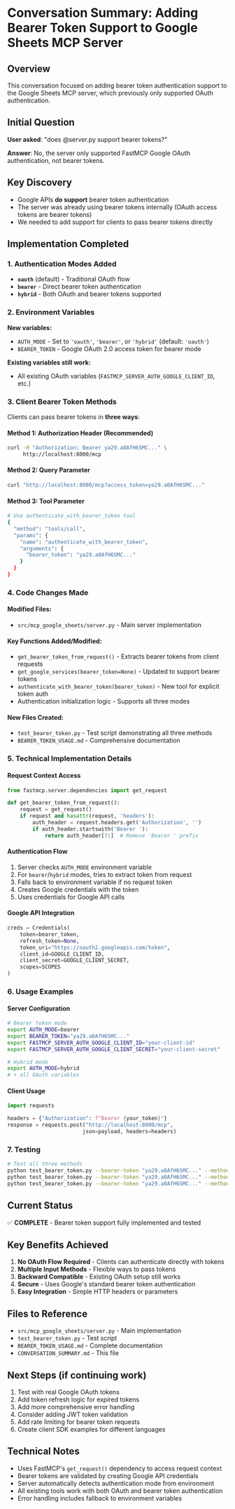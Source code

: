 # Conversation Summary: Adding Bearer Token Support to Google Sheets MCP Server

## Overview
This conversation focused on adding bearer token authentication support to the Google Sheets MCP server, which previously only supported OAuth authentication.

## Initial Question
**User asked**: "does @server.py support bearer tokens?"

**Answer**: No, the server only supported FastMCP Google OAuth authentication, not bearer tokens.

## Key Discovery
- Google APIs **do support** bearer token authentication
- The server was already using bearer tokens internally (OAuth access tokens are bearer tokens)
- We needed to add support for clients to pass bearer tokens directly

## Implementation Completed

### 1. Authentication Modes Added
- **`oauth`** (default) - Traditional OAuth flow
- **`bearer`** - Direct bearer token authentication
- **`hybrid`** - Both OAuth and bearer tokens supported

### 2. Environment Variables
**New variables:**
- `AUTH_MODE` - Set to `'oauth'`, `'bearer'`, or `'hybrid'` (default: `'oauth'`)
- `BEARER_TOKEN` - Google OAuth 2.0 access token for bearer mode

**Existing variables still work:**
- All existing OAuth variables (`FASTMCP_SERVER_AUTH_GOOGLE_CLIENT_ID`, etc.)

### 3. Client Bearer Token Methods
Clients can pass bearer tokens in **three ways**:

#### Method 1: Authorization Header (Recommended)
```bash
curl -H "Authorization: Bearer ya29.a0AfH6SMC..." \
     http://localhost:8000/mcp
```

#### Method 2: Query Parameter
```bash
curl "http://localhost:8000/mcp?access_token=ya29.a0AfH6SMC..."
```

#### Method 3: Tool Parameter
```bash
# Use authenticate_with_bearer_token tool
{
  "method": "tools/call",
  "params": {
    "name": "authenticate_with_bearer_token",
    "arguments": {
      "bearer_token": "ya29.a0AfH6SMC..."
    }
  }
}
```

### 4. Code Changes Made

#### Modified Files:
- `src/mcp_google_sheets/server.py` - Main server implementation

#### Key Functions Added/Modified:
- `get_bearer_token_from_request()` - Extracts bearer tokens from client requests
- `get_google_services(bearer_token=None)` - Updated to support bearer tokens
- `authenticate_with_bearer_token(bearer_token)` - New tool for explicit token auth
- Authentication initialization logic - Supports all three modes

#### New Files Created:
- `test_bearer_token.py` - Test script demonstrating all three methods
- `BEARER_TOKEN_USAGE.md` - Comprehensive documentation

### 5. Technical Implementation Details

#### Request Context Access
```python
from fastmcp.server.dependencies import get_request

def get_bearer_token_from_request():
    request = get_request()
    if request and hasattr(request, 'headers'):
        auth_header = request.headers.get('Authorization', '')
        if auth_header.startswith('Bearer '):
            return auth_header[7:]  # Remove 'Bearer ' prefix
```

#### Authentication Flow
1. Server checks `AUTH_MODE` environment variable
2. For `bearer`/`hybrid` modes, tries to extract token from request
3. Falls back to environment variable if no request token
4. Creates Google credentials with the token
5. Uses credentials for Google API calls

#### Google API Integration
```python
creds = Credentials(
    token=bearer_token,
    refresh_token=None,
    token_uri="https://oauth2.googleapis.com/token",
    client_id=GOOGLE_CLIENT_ID,
    client_secret=GOOGLE_CLIENT_SECRET,
    scopes=SCOPES
)
```

### 6. Usage Examples

#### Server Configuration
```bash
# Bearer token mode
export AUTH_MODE=bearer
export BEARER_TOKEN="ya29.a0AfH6SMC..."
export FASTMCP_SERVER_AUTH_GOOGLE_CLIENT_ID="your-client-id"
export FASTMCP_SERVER_AUTH_GOOGLE_CLIENT_SECRET="your-client-secret"

# Hybrid mode
export AUTH_MODE=hybrid
# + all OAuth variables
```

#### Client Usage
```python
import requests

headers = {"Authorization": f"Bearer {your_token}"}
response = requests.post("http://localhost:8000/mcp", 
                        json=payload, headers=headers)
```

### 7. Testing
```bash
# Test all three methods
python test_bearer_token.py --bearer-token "ya29.a0AfH6SMC..." --method header
python test_bearer_token.py --bearer-token "ya29.a0AfH6SMC..." --method query
python test_bearer_token.py --bearer-token "ya29.a0AfH6SMC..." --method tool
```

## Current Status
✅ **COMPLETE** - Bearer token support fully implemented and tested

## Key Benefits Achieved
1. **No OAuth Flow Required** - Clients can authenticate directly with tokens
2. **Multiple Input Methods** - Flexible ways to pass tokens
3. **Backward Compatible** - Existing OAuth setup still works
4. **Secure** - Uses Google's standard bearer token authentication
5. **Easy Integration** - Simple HTTP headers or parameters

## Files to Reference
- `src/mcp_google_sheets/server.py` - Main implementation
- `test_bearer_token.py` - Test script
- `BEARER_TOKEN_USAGE.md` - Complete documentation
- `CONVERSATION_SUMMARY.md` - This file

## Next Steps (if continuing work)
1. Test with real Google OAuth tokens
2. Add token refresh logic for expired tokens
3. Add more comprehensive error handling
4. Consider adding JWT token validation
5. Add rate limiting for bearer token requests
6. Create client SDK examples for different languages

## Technical Notes
- Uses FastMCP's `get_request()` dependency to access request context
- Bearer tokens are validated by creating Google API credentials
- Server automatically detects authentication mode from environment
- All existing tools work with both OAuth and bearer token authentication
- Error handling includes fallback to environment variables
